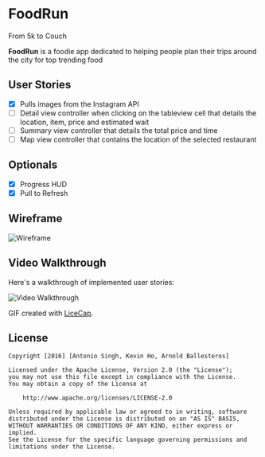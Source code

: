 # FoodRun
From 5k to Couch

**FoodRun** is a foodie app dedicated to helping people plan their trips around the city for top trending food

## User Stories

- [X] Pulls images from the Instagram API
- [ ] Detail view controller when clicking on the tableview cell that details the location, item, price and estimated wait
- [ ] Summary view controller that details the total price and time
- [ ] Map view controller that contains the location of the selected restaurant

## Optionals
- [X] Progress HUD
- [X] Pull to Refresh

## Wireframe
<img src='http://i.imgur.com/MFio9CA.jpg' title='Wireframe' width='' alt='Wireframe' />

## Video Walkthrough 

Here's a walkthrough of implemented user stories:

<img src='http://i.imgur.com/ND08Wk3.gif' title='Video Walkthrough' width='' alt='Video Walkthrough' />

GIF created with [LiceCap](http://www.cockos.com/licecap/).

## License

    Copyright [2016] [Antonio Singh, Kevin Ho, Arnold Ballesteros]

    Licensed under the Apache License, Version 2.0 (the "License");
    you may not use this file except in compliance with the License.
    You may obtain a copy of the License at

        http://www.apache.org/licenses/LICENSE-2.0

    Unless required by applicable law or agreed to in writing, software
    distributed under the License is distributed on an "AS IS" BASIS,
    WITHOUT WARRANTIES OR CONDITIONS OF ANY KIND, either express or implied.
    See the License for the specific language governing permissions and
    limitations under the License.

